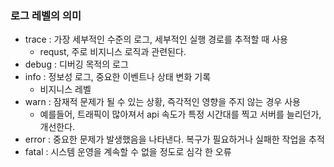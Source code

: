 ### 로그 레벨의 의미
- trace : 가장 세부적인 수준의 로그, 세부적인 실행 경로를 추적할 때 사용
  - requst, 주로 비지니스 로직과 관련된다.
- debug : 디버깅 목적의 로그
- info : 정보성 로그, 중요한 이벤트나 상태 변화 기록
  - 비지니스 레벨
- warn : 잠재적 문제가 될 수 있는 상황, 즉각적인 영향을 주지 않는 경우 사용
  - 예를들어, 트래픽이 많아져서 api 속도가 특정 시간대를 찍고 서버를 늘리던가, 개선한다. 
- error : 중요한 문제가 발생했음을 나타낸다. 복구가 필요하거나 실패한 작업을 추적
- fatal : 시스템 운영을 계속할 수 없을 정도로 심각 한 오류


